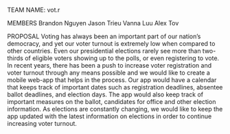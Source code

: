 TEAM NAME: vot.r

MEMBERS 
Brandon Nguyen Jason Trieu Vanna Luu Alex Tov

PROPOSAL 
Voting has always been an important part of our nation’s democracy, and yet our voter turnout is extremely low when compared to other countries. Even our presidential elections rarely see more than two-thirds of eligible voters showing up to the polls, or even registering to vote. In recent years, there has been a push to increase voter registration and voter turnout through any means possible and we would like to create a mobile web-app that helps in the process. Our app would have a calendar that keeps track of important dates such as registration deadlines, absentee ballot deadlines, and election days. The app would also keep track of important measures on the ballot, candidates for office and other election information. As elections are constantly changing, we would like to keep the app updated with the latest information on elections in order to continue increasing voter turnout.